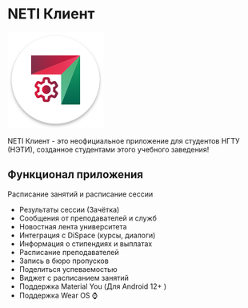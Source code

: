 # NETI Клиент

![Logo](app/src/main/res/mipmap-xxxhdpi/ic_launcher.png)

NETI Клиент - это неофициальное приложение для студентов НГТУ (НЭТИ), созданное студентами этого учебного заведения!

## Функционал приложения
Расписание занятий и расписание сессии
+ Результаты сессии (Зачётка)
+ Сообщения от преподавателей и служб
+ Новостная лента университета
+ Интеграция с DiSpace (курсы, диалоги)
+ Информация о стипендиях и выплатах
+ Расписание преподавателей
+ Запись в бюро пропусков
+ Поделиться успеваемостью
+ Виджет с расписанием занятий
+ Поддержка Material You (Для Android 12+ )
+ Поддержка Wear OS ⌚
